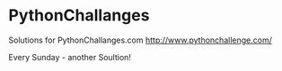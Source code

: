 # PythonChallanges
Solutions for PythonChallanges.com
http://www.pythonchallenge.com/

Every Sunday - another Soultion!
